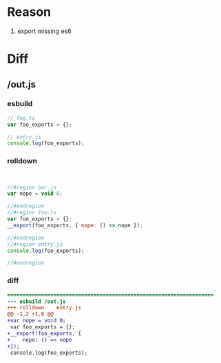 # Reason
1. export missing es6
# Diff
## /out.js
### esbuild
```js
// foo.ts
var foo_exports = {};

// entry.js
console.log(foo_exports);
```
### rolldown
```js


//#region bar.js
var nope = void 0;

//#endregion
//#region foo.ts
var foo_exports = {};
__export(foo_exports, { nope: () => nope });

//#endregion
//#region entry.js
console.log(foo_exports);

//#endregion
```
### diff
```diff
===================================================================
--- esbuild	/out.js
+++ rolldown	entry.js
@@ -1,2 +1,6 @@
+var nope = void 0;
 var foo_exports = {};
+__export(foo_exports, {
+    nope: () => nope
+});
 console.log(foo_exports);

```